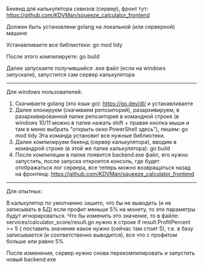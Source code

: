 Бекенд для калькулятора сквизов (сервер), фронт тут: https://github.com/KDVMan/squeeze_calculator_frontend

Должен быть установлени golang на локальной (или серверной) машине

Устанавливаете все библиотеки: go mod tidy

После этого компилируете: go build

Далее запускаете получившийся .exe файл (если на windows запускали), запустится сам сервер калькулятора

-----

Для windows пользователей:

1) Скачиваете golang (это язык go): https://go.dev/dl/ и устанавливаете
2) Далее клонируем (скачиваем репозиторий), разархивируем, в разархивированной папке репозитория в командной строке (в windows 10/11 можно в папке нажать shift + правая кнопка мыши и там в меню выбрать "открыть окно PowerShell здесь"), пишем: go mod tidy
   Эта команда установит все нужные библиотеки.
3) Далее компилируем бекенд (сервер калькулятора), вводим в командрой строке (в этой же папке калькулятора): go build
4) После компиляции в папке появится backend.exe файл, его нужно запустить, после запуска откроется консоль, где будет отображаться лог сервера, все теперь можно возвращаться назад на фронтенд: https://github.com/KDVMan/squeeze_calculator_frontend

----

Для опытных:

В калькулятор по умолчанию зашито, что бы не выводить (и не записывать в БД) если профит меньше 5% на монету, то эти параметры будут игнорироваться.
Что бы изменить это значение, то в файле: services/calculator_score/result.go нужно в строке if result.ProfitPercent >= 5 { поставить значение какое нужно (сейчас там стоит 5), т.е. в базу записывается (и соответственно выводится), все что с профитом больше или равно 5%

После изменения, сервер нужно снова перекомпилировать и запустить новый backend.exe
